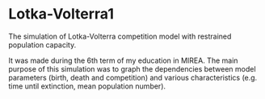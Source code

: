 # Lotka-Volterra1
The simulation of Lotka-Volterra competition model with restrained population capacity.

It was made during the 6th term of my education in MIREA. The main purpose of this simulation was to graph the dependencies between model parameters (birth, death and competition) and various characteristics (e.g. time until extinction, mean population number).
